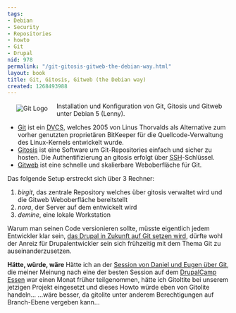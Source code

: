 ```yaml
---
tags:
- Debian
- Security
- Repositories
- howto
- Git
- Drupal
nid: 978
permalink: "/git-gitosis-gitweb-the-debian-way.html"
layout: book
title: Git, Gitosis, Gitweb (the Debian way)
created: 1268493988
---
```

<img src="http://netzaffe.de/sites/netzaffe.de/files/git-logo.png" align="left" vspace="5" hspace="20" alt="Git Logo" /><p>Installation und Konfiguration von Git, 
Gitosis 
und Gitweb unter Debian 5 (Lenny).</p>

<ul>
<li>
<a href="http://git-scm.com/">Git</a> ist ein <acronym title="Distributed Version Control System">DVCS</acronym>, welches 2005 von Linus Thorvalds 
als Alternative zum vorher genutzten proprietären BitKeeper für die Quellcode-Verwaltung des Linux-Kernels entwickelt wurde.
</li>
<li>
<a href="http://eagain.net/gitweb/?p=gitosis.git">Gitosis</a> ist eine Software um Git-Repositories einfach und sicher zu hosten.
Die Authentifizierung an gitosis erfolgt über <acronym title="Secure Shell">SSH</acronym>-Schlüssel.
</li>
<li>
<a href="http://git.wiki.kernel.org/index.php/Gitweb">Gitweb</a> ist eine schnelle und skalierbare Weboberfläche für Git.
</li>
</ul>

Das folgende Setup erstreckt sich über 3 Rechner: 
<ol>
  <li><em>birgit</em>, das zentrale Repository welches über gitosis verwaltet wird und die Gitweb Weboberfläche bereitstellt</li>
  <li><em>nora</em>, der Server auf dem entwickelt wird</li>
  <li><em>demine</em>, eine lokale Workstation</li>
</ol>


Warum man seinen Code versionieren sollte, müsste eigentlich jedem Entwickler klar sein, <a href="http://groups.drupal.org/node/48818#comment-133893">das Drupal in Zukunft auf Git setzen wird</a>, dürfte wohl der Anreiz für Drupalentwickler sein sich frühzeitig mit dem Thema Git zu auseinanderzusetzen.
<!--break-->
<strong>Hätte, würde, wäre</strong>
Hätte ich an der <a href="http://drupaletics.de/sessions/git-versionskontrolle-die-spass-macht">Session von Daniel und Eugen über Git</a>, die meiner Meinung nach eine der besten Session auf dem <a href="http://drupaletics.de/">DrupalCamp Essen</a> war einen Monat früher teilgenommen, 
hätte ich Gitoltite bei unserem jetzigen Projekt eingesetzt und dieses Howto würde eben von Gitolite handeln...
...wäre besser, da gitolite unter anderem Berechtigungen auf Branch-Ebene vergeben kann...
